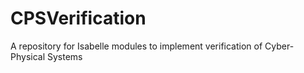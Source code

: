 # CPSVerification
A repository for Isabelle modules to implement verification of Cyber-Physical Systems
